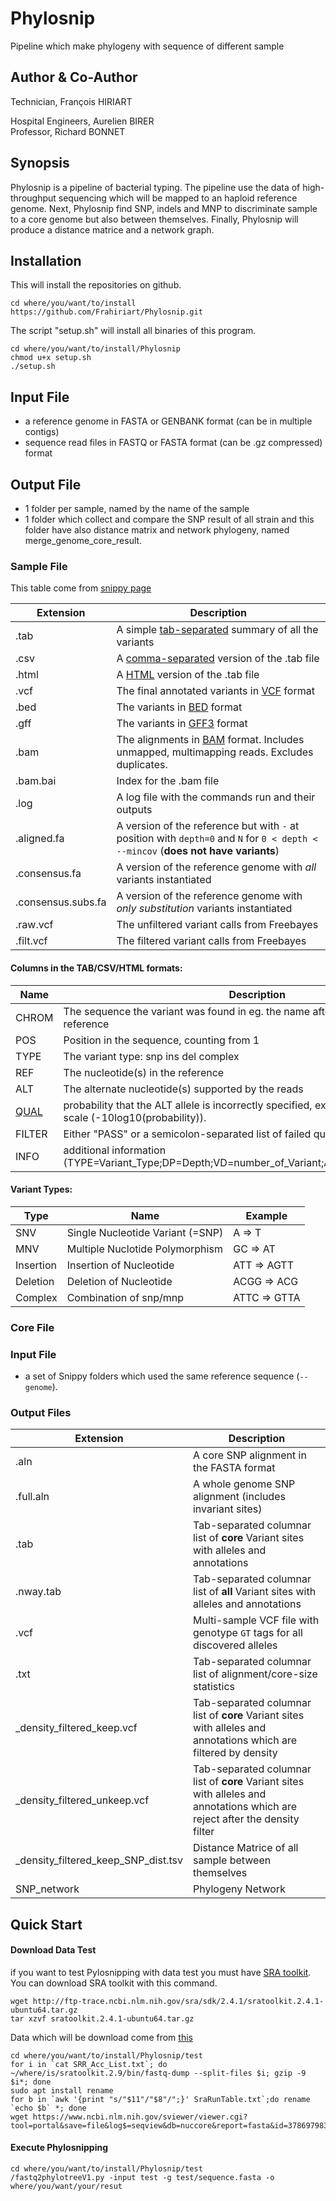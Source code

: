 # Phylosnip
Pipeline which make phylogeny with sequence of different sample

## Author & Co-Author
Technician, François HIRIART  
  
Hospital Engineers, Aurelien BIRER  
Professor, Richard BONNET

## Synopsis
Phylosnip is a pipeline of bacterial typing. The pipeline use the data of high-throughput sequencing which will be mapped to an haploid reference genome. Next, Phylosnip find SNP, indels and MNP to discriminate sample to a core genome but also between themselves. Finally, Phylosnip will produce a distance matrice and a network graph.

## Installation
This will install the repositories on github.
```
cd where/you/want/to/install
https://github.com/Frahiriart/Phylosnip.git
```
The script "setup.sh" will install all binaries of this program.
```
cd where/you/want/to/install/Phylosnip
chmod u+x setup.sh
./setup.sh
```
## Input File
* a reference genome in FASTA or GENBANK format (can be in multiple contigs)
* sequence read files in FASTQ or FASTA format (can be .gz compressed) format

## Output File
* 1 folder per sample, named by the name of the sample
* 1 folder which collect and compare the SNP result of all strain and this folder have also distance matrix and network phylogeny, named merge_genome_core_result.

### Sample File
This table come from [snippy page](https://github.com/tseemann/snippy)

Extension | Description
----------|--------------
.tab | A simple [tab-separated](http://en.wikipedia.org/wiki/Tab-separated_values) summary of all the variants
.csv | A [comma-separated](http://en.wikipedia.org/wiki/Comma-separated_values) version of the .tab file
.html | A [HTML](http://en.wikipedia.org/wiki/HTML) version of the .tab file
.vcf | The final annotated variants in [VCF](http://en.wikipedia.org/wiki/Variant_Call_Format) format
.bed | The variants in [BED](http://genome.ucsc.edu/FAQ/FAQformat.html#format1) format
.gff | The variants in [GFF3](http://www.sequenceontology.org/gff3.shtml) format
.bam | The alignments in [BAM](http://en.wikipedia.org/wiki/SAMtools) format. Includes unmapped, multimapping reads. Excludes duplicates.
.bam.bai | Index for the .bam file
.log | A log file with the commands run and their outputs
.aligned.fa | A version of the reference but with `-` at position with `depth=0` and `N` for `0 < depth < --mincov` (**does not have variants**)
.consensus.fa | A version of the reference genome with *all* variants instantiated
.consensus.subs.fa | A version of the reference genome with *only substitution* variants instantiated
.raw.vcf | The unfiltered variant calls from Freebayes
.filt.vcf | The filtered variant calls from Freebayes

#### Columns in the TAB/CSV/HTML formats:

Name | Description
-----|------------
CHROM | The sequence the variant was found in eg. the name after the ```>``` in the FASTA reference
POS | Position in the sequence, counting from 1
TYPE | The variant type: snp ins del complex
REF | The nucleotide(s) in the reference
ALT | The alternate nucleotide(s) supported by the reads
[QUAL](https://en.wikipedia.org/wiki/Phred_quality_score) | probability that the ALT allele is incorrectly specified, expressed on the the phred scale (-10log10(probability)).
FILTER | Either "PASS" or a semicolon-separated list of failed quality control filters.
INFO | additional information (TYPE=Variant_Type;DP=Depth;VD=number_of_Variant;AF=Frequence_of_Variant).

#### Variant Types:

Type | Name | Example
-----|------|-------------
SNV  | Single Nucleotide Variant (=SNP) |  A => T
MNV | Multiple Nuclotide Polymorphism |GC => AT
Insertion  | Insertion of Nucleotide | ATT => AGTT
Deletion  | Deletion of Nucleotide | ACGG => ACG
Complex | Combination of snp/mnp | ATTC => GTTA

###  Core File

### Input File
* a set of Snippy folders which used the same reference sequence (`--genome`).

### Output Files

Extension | Description
----------|--------------
.aln | A core SNP alignment in the FASTA format
.full.aln | A whole genome SNP alignment (includes invariant sites)
.tab | Tab-separated columnar list of **core** Variant sites with alleles and annotations
.nway.tab | Tab-separated columnar list of **all** Variant sites with alleles and annotations
.vcf | Multi-sample VCF file with genotype `GT` tags for all discovered alleles
.txt | Tab-separated columnar list of alignment/core-size statistics
_density_filtered_keep.vcf | Tab-separated columnar list of **core** Variant sites with alleles and annotations which are filtered by density
_density_filtered_unkeep.vcf | Tab-separated columnar list of **core** Variant sites with alleles and annotations which are reject after the density filter
_density_filtered_keep_SNP_dist.tsv | Distance Matrice of all sample between themselves
SNP_network | Phylogeny Network

## Quick Start

#### Download Data Test
if you want to test Pylosnipping with data test you must have [SRA toolkit](https://www.ncbi.nlm.nih.gov/sra/docs/toolkitsoft/). You can download SRA toolkit with this command.

```
wget http://ftp-trace.ncbi.nlm.nih.gov/sra/sdk/2.4.1/sratoolkit.2.4.1-ubuntu64.tar.gz
tar xzvf sratoolkit.2.4.1-ubuntu64.tar.gz
```

Data which will be download come from [this](https://www.ncbi.nlm.nih.gov/pmc/articles/PMC5800660/)

```
cd where/you/want/to/install/Phylosnip/test
for i in `cat SRR_Acc_List.txt`; do ~/where/is/sratoolkit.2.9/bin/fastq-dump --split-files $i; gzip -9 $i*; done
sudo apt install rename
for b in `awk '{print "s/"$11"/"$8"/";}' SraRunTable.txt`;do rename `echo $b` *; done
wget https://www.ncbi.nlm.nih.gov/sviewer/viewer.cgi?tool=portal&save=file&log$=seqview&db=nuccore&report=fasta&id=378697983&
```

#### Execute Phylosnipping

```
cd where/you/want/to/install/Phylosnip/test
/fastq2phylotreeV1.py -input test -g test/sequence.fasta -o where/you/want/your/resut
```
